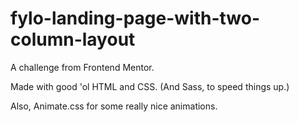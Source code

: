 # fylo-landing-page-with-two-column-layout

A challenge from Frontend Mentor.

Made with good 'ol HTML and CSS. (And Sass, to speed things up.)

Also, Animate.css for some really nice animations.

